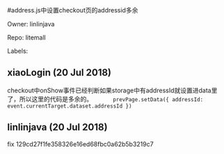 #address.js中设置checkout页的addressid多余

Owner: linlinjava

Repo: litemall

Labels: 

## xiaoLogin (20 Jul 2018)

checkout中onShow事件已经判断如果storage中有addressId就设置进data里了，所以这里的代码是多余的。
`      prevPage.setData({
        addressId: event.currentTarget.dataset.addressId
      })`

## linlinjava (20 Jul 2018)

fix 129cd27f1fe358326e16ed68fbc0a62b5b3219c7

